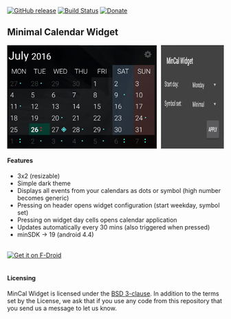 [![GitHub release](https://img.shields.io/github/release/mvmike/min-cal-widget.svg)](https://github.com/mvmike/min-cal-widget/releases)
[![Build Status](https://travis-ci.org/mvmike/min-cal-widget.svg?branch=master)](https://travis-ci.org/mvmike/min-cal-widget)
[![Donate](https://img.shields.io/badge/donate-paypal-blue.svg)](https://www.paypal.me/mvmike)

## Minimal Calendar Widget

<div style="display:flex;" >
    <img src="assets/widget_preview.png" width="69%" >
    <img style="margin-left:10px;" src="assets/configuration_preview.png" width="29%" >
</div>

#### Features

* 3x2 (resizable)
* Simple dark theme
* Displays all events from your calendars as dots or symbol (high number becomes generic)
* Pressing on header opens widget configuration (start weekday, symbol set)
* Pressing on widget day cells opens calendar application
* Updates automatically every 30 mins (also triggered when pressed)
* minSDK → 19 (android 4.4)

</br>

<div style="display:flex;" >
    <a href="https://f-droid.org/app/cat.mvmike.minimalcalendarwidget">
        <img src="https://f-droid.org/badge/get-it-on.png"
             alt="Get it on F-Droid" height="80">
    </a>
</div>

</br>

#### Licensing

MinCal Widget is licensed under the [BSD 3-clause](https://github.com/mvmike/min-cal-widget/blob/master/LICENSE).
In addition to the terms set by the License, we ask that if you use any code from this repository that you send us a message to let us know.